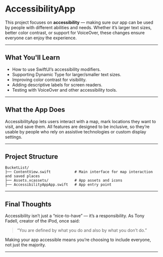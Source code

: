 # AccessibilityApp

This project focuses on **accessibility** — making sure our app can be used by people with different abilities and needs. Whether it’s larger text sizes, better color contrast, or support for VoiceOver, these changes 
ensure everyone can enjoy the experience.

---

## What You'll Learn

* How to use SwiftUI’s accessibility modifiers.
* Supporting Dynamic Type for larger/smaller text sizes.
* Improving color contrast for visibility.
* Adding descriptive labels for screen readers.
* Testing with VoiceOver and other accessibility tools.

---

## What the App Does

AccessibilityApp lets users interact with a map, mark locations they want to visit, and save them. All features are designed to be inclusive, so they’re usable by people who rely on assistive technologies or custom display 
settings.

---

## Project Structure

```text
BucketList/
├── ContentView.swift           # Main interface for map interaction and saved places
├── Assets.xcassets/            # App assets and icons
├── AccessibilityAppApp.swift   # App entry point
```

---

## Final Thoughts

Accessibility isn’t just a “nice-to-have” — it’s a responsibility.
As Tony Fadell, creator of the iPod, once said:

> “You are defined by what you do and also by what you don’t do.”

Making your app accessible means you’re choosing to include everyone, not just the majority.

---
